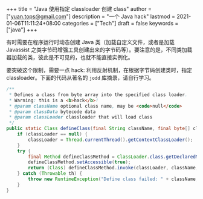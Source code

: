 +++
title = "Java 使用指定 classloader 创建 class"
author = ["yuan.tops@gmail.com"]
description = "一个 Java hack"
lastmod = 2021-01-06T11:11:24+08:00
categories = ["Tech"]
draft = false
keywords = ["java"]
+++

有时需要在程序运行时动态创建 Java 类（加载自定义文件，或者是加载 Javassist 之类字节码增强工具创建出来的字节码等）。要注意的是，不同类加载器加载的类，彼此是不可见的，也就不能直接实例化。

要突破这个限制，需要一点 hack: 利用反射机制，在根据字节码创建类时，指定 classloader。下面的代码从著名的 `jodd` 库摘录，请自行学习。

```java
/**
 * Defines a class from byte array into the specified class loader.
 * Warning: this is a <b>hack</b>!
 * @param className optional class name, may be <code>null</code>
 * @param classData bytecode data
 * @param classLoader classloader that will load class
 */
public static Class defineClass(final String className, final byte[] classData, ClassLoader classLoader) {
    if (classLoader == null) {
        classLoader = Thread.currentThread().getContextClassLoader();
    }
    try {
        final Method defineClassMethod = ClassLoader.class.getDeclaredMethod("defineClass", String.class, byte[].class, int.class, int.class);
        defineClassMethod.setAccessible(true);
        return (Class) defineClassMethod.invoke(classLoader, className, classData, 0, classData.length);
    } catch (Throwable th) {
        throw new RuntimeException("Define class failed: " + className, th);
    }
}
```
